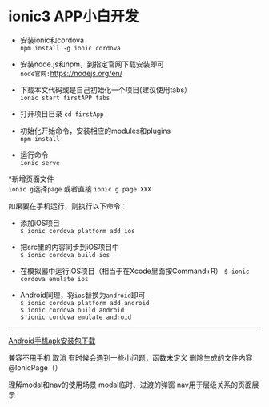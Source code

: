 # ionic3 APP小白开发

* 安装ionic和cordova <br>
`npm install -g ionic cordova`

* 安装node.js和npm，到指定官网下载安装即可<br>
`node官网:`https://nodejs.org/en/

* 下载本文代码或是自己初始化一个项目(建议使用tabs）<br>
`ionic start firstAPP tabs`

* 打开项目目录 
`cd firstApp`

* 初始化开始命令，安装相应的modules和plugins <br>
`npm install`

* 运行命令 <br>
`ionic serve`

*新增页面文件<br>
`ionic g`选择`page`
或者直接 `ionic g page XXX`



如果要在手机运行，则执行以下命令： 
 
- 添加iOS项目  
`$ ionic cordova platform add ios`  
- 把src里的内容同步到iOS项目中  
`$ ionic cordova build ios`  
- 在模拟器中运行iOS项目（相当于在Xcode里面按Command+R）
`$ ionic cordova emulate ios`  
  
- Android同理，将`ios`替换为`android`即可  
`$ ionic cordova platform add android`  
`$ ionic cordova build android`  
`$ ionic cordova emulate android`  


***
[Android手机apk安装包下载](http://123.206.8.217/downloads/TripTrip.apk)


兼容不用手机
<span ionic-text color="primary" showWhen="ios">取消</span>
<ion-icon name="md-close" showWhen="android"></ion-icon>
有时候会遇到一些小问题，函数未定义
删除生成的文件内容 @IonicPage（）

理解modal和nav的使用场景
modal临时、过渡的弹窗
nav用于层级关系的页面展示 
